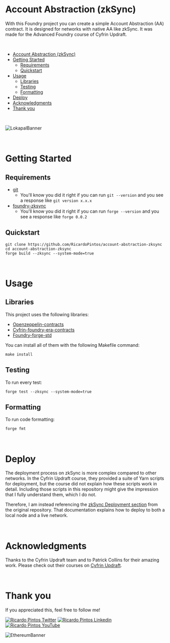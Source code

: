 # Account Abstraction (zkSync)

With this Foundry project you can create a simple Account Abstraction (AA) contract. It is designed for networks with native AA like zkSync. It was made for the Advanced Foundry course of Cyfrin Updraft.

<br>

- [Account Abstraction (zkSync)](#account-abstraction-zksync)
- [Getting Started](#getting-started)
  - [Requirements](#requirements)
  - [Quickstart](#quickstart)
- [Usage](#usage)
  - [Libraries](#libraries)
  - [Testing](#testing)
  - [Formatting](#formatting)
- [Deploy](#deploy)
- [Acknowledgments](#acknowledgments)
- [Thank you](#thank-you)

<br>

![LokapalBanner](https://github.com/user-attachments/assets/5509e1f8-9f31-4141-8975-02132a1ba63e)

<br>

# Getting Started

## Requirements

- [git](https://git-scm.com/book/en/v2/Getting-Started-Installing-Git)
  - You'll know you did it right if you can run `git --version` and you see a response like `git version x.x.x`
- [foundry-zksync](https://foundry-book.zksync.io/)
  - You'll know you did it right if you can run `forge --version` and you see a response like `forge 0.0.2`

## Quickstart

```
git clone https://github.com/RicardoPintos/account-abstraction-zksync
cd account-abstraction-zksync
forge build --zksync --system-mode=true
```

<br>

# Usage

## Libraries

This project uses the following libraries:

- [Openzeppelin-contracts](https://github.com/OpenZeppelin/openzeppelin-contracts)
- [Cyfrin-foundry-era-contracts](https://github.com/Cyfrin/foundry-era-contracts)
- [Foundry-forge-std](https://github.com/foundry-rs/forge-std)

You can install all of them with the following Makefile command:

```
make install
```

## Testing

To run every test:

```
forge test --zksync --system-mode=true
```

## Formatting

To run code formatting:

```
forge fmt
```

<br>

# Deploy

The deployment process on zkSync is more complex compared to other networks. In the Cyfrin Updraft course, they provided a suite of Yarn scripts for deployment, but the course did not explain how these scripts work in detail. Including those scripts in this repository might give the impression that I fully understand them, which I do not. 

Therefore, I am instead referencing the [zkSync Deployment section](https://github.com/Cyfrin/minimal-account-abstraction?tab=readme-ov-file#deploy---zksync-local-network) from the original repository. That documentation explains how to deploy to both a local node and a live network.

<br>

# Acknowledgments

Thanks to the Cyfrin Updraft team and to Patrick Collins for their amazing work. Please check out their courses on [Cyfrin Updraft](https://updraft.cyfrin.io/courses).

<br>

# Thank you

If you appreciated this, feel free to follow me!

[![Ricardo Pintos Twitter](https://img.shields.io/badge/Twitter-1DA1F2?style=for-the-badge&logo=x&logoColor=white)](https://x.com/pintosric)
[![Ricardo Pintos Linkedin](https://img.shields.io/badge/LinkedIn-0077B5?style=for-the-badge&logo=linkedin&logoColor=white)](https://www.linkedin.com/in/ricardo-mauro-pintos/)
[![Ricardo Pintos YouTube](https://img.shields.io/badge/YouTube-FF0000?style=for-the-badge&logo=youtube&logoColor=white)](https://www.youtube.com/@PintosRic)

![EthereumBanner](https://github.com/user-attachments/assets/8a1c6e53-2e66-4256-9312-252a0360b7df)
